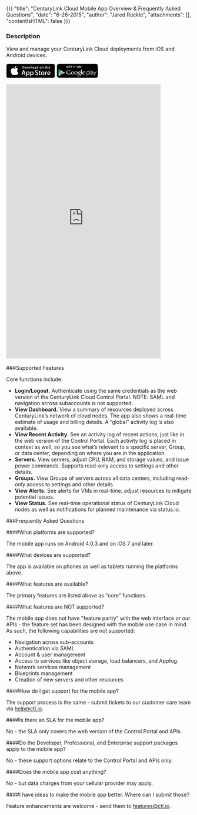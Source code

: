 {{{
  "title": "CenturyLink Cloud Mobile App Overview & Frequently Asked Questions",
  "date": "6-26-2015",
  "author": "Jared Ruckle",
  "attachments": [],
  "contentIsHTML": false
}}}

### Description

View and manage your CenturyLink Cloud deployments from iOS and Android devices.

[![iOS Download Link](../images/apple-download.png)](https://itunes.apple.com/us/app/centurylink-cloud-control/id1002279793) [![Google Play Download Link](../images/google-download.png)](https://play.google.com/store/apps/details?id=com.centurylink.cloud.droid)

<iframe src="https://player.vimeo.com/video/132252037" width="420" height="746" frameborder="0" webkitallowfullscreen mozallowfullscreen allowfullscreen></iframe>

###Supported Features

Core functions include:

* **Login/Logout.** Authenticate using the same credentials as the web version of the CenturyLink Cloud Control Portal. NOTE: SAML and navigation across subaccounts is not supported.
* **View Dashboard.** View a summary of resources deployed across CenturyLink’s network of cloud nodes. The app also shows a real-time estimate of usage and billing details. A “global” activity log is also available.
* **View Recent Activity.** See an activity log of recent actions, just like in the web version of the Control Portal. Each activity log is placed in context as well, so you see what’s relevant to a specific server, Group, or data center, depending on where you are in the application.
* **Servers.** View servers, adjust CPU, RAM, and storage values, and issue power commands. Supports read-only access to settings and other details.
* **Groups.** View Groups of servers across all data centers, including read-only access to settings and other details.
* **View Alerts.** See alerts for VMs in real-time; adjust resources to mitigate potential issues.
* **View Status.** See real-time operational status of CenturyLink Cloud nodes as well as notifications for planned maintenance via status.io.

###Frequently Asked Questions

####What platforms are supported?

The mobile app runs on Android 4.0.3 and on iOS 7 and later.

####What devices are supported?

The app is available on phones as well as tablets running the platforms above.

####What features are available?  

The primary features are listed above as "core" functions.

####What features are NOT supported?

The mobile app does not have "feature parity" with the web interface or our APIs - the feature set has been designed with the mobile use case in mind. As such, the following capabilities are not supported:

* Navigation across sub-accounts
* Authentication via SAML
* Account & user management
* Access to services like object storage, load balancers, and Appfog.
* Network services management
* Blueprints management
* Creation of new servers and other resources

####How do I get support for the mobile app?

The support process is the same - submit tickets to our customer care team via [help@ctl.io](mailto:help@ctl.io).

####Is there an SLA for the mobile app?

No - the SLA only covers the web version of the Control Portal and APIs.

####Do the Developer, Professional, and Enterprise support packages apply to the mobile app?

No - these support options relate to the Control Portal and APIs only.

####Does the mobile app cost anything?

No - but data charges from your cellular provider may apply.

####I have ideas to make the mobile app better. Where can I submit those?

Feature enhancements are welcome - send them to [features@ctl.io](mailto:features@ctl.io).
